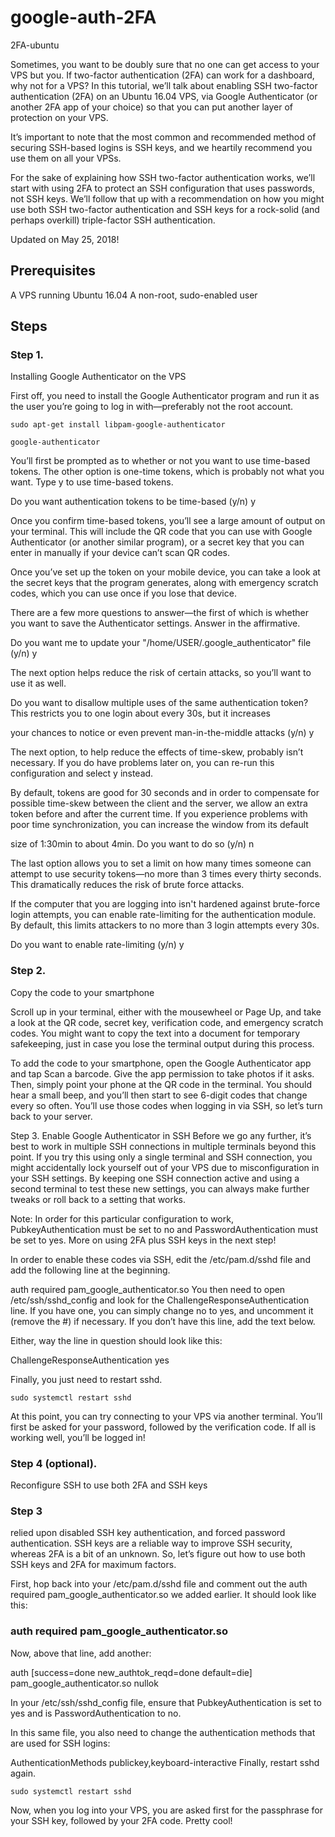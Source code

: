 # google-auth-2FA
2FA-ubuntu


Sometimes, you want to be doubly sure that no one can get access to your VPS but you. If two-factor authentication (2FA) can work for a dashboard, why not for a VPS? In this tutorial, we’ll talk about enabling SSH two-factor authentication (2FA) on an Ubuntu 16.04 VPS, via Google Authenticator (or another 2FA app of your choice) so that you can put another layer of protection on your VPS.

It’s important to note that the most common and recommended method of securing SSH-based logins is SSH keys, and we heartily recommend you use them on all your VPSs.

For the sake of explaining how SSH two-factor authentication works, we’ll start with using 2FA to protect an SSH configuration that uses passwords, not SSH keys. We’ll follow that up with a recommendation on how you might use both SSH two-factor authentication and SSH keys for a rock-solid (and perhaps overkill) triple-factor SSH authentication.

Updated on May 25, 2018!
## Prerequisites

A VPS running Ubuntu 16.04
A non-root, sudo-enabled user

## Steps

### Step 1. 

Installing Google Authenticator on the VPS

First off, you need to install the Google Authenticator program and run it as the user you’re going to log in with—preferably not the root account.

```
sudo apt-get install libpam-google-authenticator
```

```
google-authenticator
```

You’ll first be prompted as to whether or not you want to use time-based tokens. The other option is one-time tokens, which is probably not what you want. Type y to use time-based tokens.

Do you want authentication tokens to be time-based (y/n) y

Once you confirm time-based tokens, you’ll see a large amount of output on your terminal. This will include the QR code that you can use with Google Authenticator (or another similar program), or a secret key that you can enter in manually if your device can’t scan QR codes.

Once you’ve set up the token on your mobile device, you can take a look at the secret keys that the program generates, along with emergency scratch codes, which you can use once if you lose that device.

There are a few more questions to answer—the first of which is whether you want to save the Authenticator settings. Answer in the affirmative.

Do you want me to update your "/home/USER/.google_authenticator" file (y/n) y

The next option helps reduce the risk of certain attacks, so you’ll want to use it as well.

Do you want to disallow multiple uses of the same authentication
token? This restricts you to one login about every 30s, but it increases

your chances to notice or even prevent man-in-the-middle attacks (y/n) y

The next option, to help reduce the effects of time-skew, probably isn’t necessary. If you do have problems later on, you can re-run this configuration and select y instead.

By default, tokens are good for 30 seconds and in order to compensate for
possible time-skew between the client and the server, we allow an extra
token before and after the current time. If you experience problems with poor
time synchronization, you can increase the window from its default

size of 1:30min to about 4min. Do you want to do so (y/n) n

The last option allows you to set a limit on how many times someone can attempt to use security tokens—no more than 3 times every thirty seconds. This dramatically reduces the risk of brute force attacks.

If the computer that you are logging into isn't hardened against brute-force
login attempts, you can enable rate-limiting for the authentication module.
By default, this limits attackers to no more than 3 login attempts every 30s.

Do you want to enable rate-limiting (y/n) y

### Step 2. 

Copy the code to your smartphone

Scroll up in your terminal, either with the mousewheel or Page Up, and take a look at the QR code, secret key, verification code, and emergency scratch codes. You might want to copy the text into a document for temporary safekeeping, just in case you lose the terminal output during this process.

To add the code to your smartphone, open the Google Authenticator app and tap Scan a barcode. Give the app permission to take photos if it asks. Then, simply point your phone at the QR code in the terminal. You should hear a small beep, and you’ll then start to see 6-digit codes that change every so often. You’ll use those codes when logging in via SSH, so let’s turn back to your server.

Step 3. Enable Google Authenticator in SSH
Before we go any further, it’s best to work in multiple SSH connections in multiple terminals beyond this point. If you try this using only a single terminal and SSH connection, you might accidentally lock yourself out of your VPS due to misconfiguration in your SSH settings. By keeping one SSH connection active and using a second terminal to test these new settings, you can always make further tweaks or roll back to a setting that works.

Note: In order for this particular configuration to work, PubkeyAuthentication must be set to no and PasswordAuthentication must be set to yes. More on using 2FA plus SSH keys in the next step!

In order to enable these codes via SSH, edit the /etc/pam.d/sshd file and add the following line at the beginning.

auth required pam_google_authenticator.so
You then need to open /etc/ssh/sshd_config and look for the ChallengeResponseAuthentication line. If you have one, you can simply change no to yes, and uncomment it (remove the #) if necessary. If you don’t have this line, add the text below.

Either, way the line in question should look like this:

ChallengeResponseAuthentication yes

Finally, you just need to restart sshd.

```
sudo systemctl restart sshd
```

At this point, you can try connecting to your VPS via another terminal. You’ll first be asked for your password, followed by the verification code. If all is working well, you’ll be logged in!

### Step 4 (optional). 

Reconfigure SSH to use both 2FA and SSH keys

### Step 3 

relied upon disabled SSH key authentication, and forced password authentication. SSH keys are a reliable way to improve SSH security, whereas 2FA is a bit of an unknown. So, let’s figure out how to use both SSH keys and 2FA for maximum factors.

First, hop back into your /etc/pam.d/sshd file and comment out the auth required pam_google_authenticator.so we added earlier. It should look like this:

### auth required pam_google_authenticator.so

Now, above that line, add another:

auth [success=done new_authtok_reqd=done default=die] pam_google_authenticator.so nullok

In your /etc/ssh/sshd_config file, ensure that PubkeyAuthentication is set to yes and is PasswordAuthentication to no.

In this same file, you also need to change the authentication methods that are used for SSH logins:

AuthenticationMethods publickey,keyboard-interactive
Finally, restart sshd again.

```
sudo systemctl restart sshd
```

Now, when you log into your VPS, you are asked first for the passphrase for your SSH key, followed by your 2FA code. Pretty cool!


